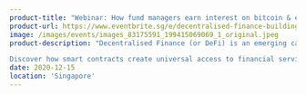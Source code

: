 ```yaml
---
product-title: "Webinar: How fund managers earn interest on bitcoin & ether"
product-url: https://www.eventbrite.sg/e/decentralised-finance-building-financial-services-with-smart-contracts-tickets-84576507611
image: /images/events/images_83175591_199415069069_1_original.jpeg
product-description: "Decentralised Finance (or DeFi) is an emerging category of financial applications that are being developed on top of trustless networks.

Discover how smart contracts create universal access to financial services and how you can get started in DeFi."  
date: 2020-12-15
location: 'Singapore'
---
```

